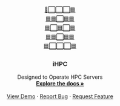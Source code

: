 <!-- Template from https://github.com/othneildrew/Best-README-Template -->
<div id="top"></div>



<!-- PROJECT LOGO -->
<br />
<div align="center">
  <a href="https://github.com/iydon/hpc">
    🔵⬜⬜⬜🟦<br />
    🟦🟦⬜🟦🟦<br />
    🟦⬜🟦⬜🟦<br />
    🟦🟦⬜🟦🟦<br />
    🟦⬜⬜⬜🟦<br />
  </a>

  <h3 align="center">iHPC</h3>

  <p align="center">
    Designed to Operate HPC Servers
    <br />
    <a href="https://github.com/iydon/hpc"><strong>Explore the docs »</strong></a>
    <br />
    <br />
    <a href="https://github.com/iydon/hpc">View Demo</a>
    ·
    <a href="https://github.com/iydon/hpc/issues">Report Bug</a>
    ·
    <a href="https://github.com/iydon/hpc/issues">Request Feature</a>
  </p>
</div>
